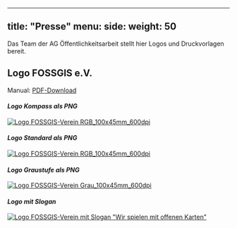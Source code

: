  ---
title: "Presse"
menu:
  side:
    weight: 50
---

Das Team der AG Öffentlichkeitsarbeit stellt hier Logos und Druckvorlagen bereit.

## Logo FOSSGIS e.V.

Manual: [PDF-Download](https://www.fossgis.de/mediawiki/images/5/56/Logo-FOSSGIS-Verein-Manual_2023-12-05.pdf)


#### _Logo Kompass als PNG_
[![Logo FOSSGIS-Verein RGB_100x45mm_600dpi](https://www.fossgis.de/mediawiki/images/7/79/FossgisKompassRGB_600dpi.png)](https://www.fossgis.de/mediawiki/images/7/79/FossgisKompassRGB_600dpi.png)

#### _Logo Standard als PNG_

[![Logo FOSSGIS-Verein RGB_100x45mm_600dpi](https://www.fossgis.de/mediawiki/images/d/d3/FOSSGIS_Logo_RGB_100x45mm_600dpi.png)](https://www.fossgis.de/mediawiki/images/d/d3/FOSSGIS_Logo_RGB_100x45mm_600dpi.png)

#### _Logo Graustufe als PNG_

[![Logo FOSSGIS-Verein Grau_100x45mm_600dpi](https://www.fossgis.de/mediawiki/images/3/32/FOSSGIS_Logo_RGB_sw1_100x45mm_600dpi.png)](https://www.fossgis.de/mediawiki/images/3/32/FOSSGIS_Logo_RGB_sw1_100x45mm_600dpi.png)

#### _Logo mit Slogan_

[![Logo FOSSGIS-Verein mit Slogan "Wir spielen mit offenen Karten"](https://www.fossgis.de/mediawiki/images/b/b9/FOSSGIS-Logo_Slogan.png)](https://www.fossgis.de/mediawiki/images/b/b9/FOSSGIS-Logo_Slogan.png)

